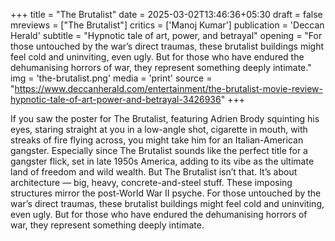 +++
title = "The Brutalist"
date = 2025-03-02T13:46:36+05:30
draft = false
mreviews = ["The Brutalist"]
critics = ['Manoj Kumar']
publication = 'Deccan Herald'
subtitle = "Hypnotic tale of art, power, and betrayal"
opening = "For those untouched by the war’s direct traumas, these brutalist buildings might feel cold and uninviting, even ugly. But for those who have endured the dehumanising horrors of war, they represent something deeply intimate."
img = 'the-brutalist.png'
media = 'print'
source = "https://www.deccanherald.com/entertainment/the-brutalist-movie-review-hypnotic-tale-of-art-power-and-betrayal-3426936"
+++

If you saw the poster for The Brutalist, featuring Adrien Brody squinting his eyes, staring straight at you in a low-angle shot, cigarette in mouth, with streaks of fire flying across, you might take him for an Italian-American gangster. Especially since The Brutalist sounds like the perfect title for a gangster flick, set in late 1950s America, adding to its vibe as the ultimate land of freedom and wild wealth. But The Brutalist isn’t that. It’s about architecture — big, heavy, concrete-and-steel stuff. These imposing structures mirror the post-World War II psyche. For those untouched by the war’s direct traumas, these brutalist buildings might feel cold and uninviting, even ugly. But for those who have endured the dehumanising horrors of war, they represent something deeply intimate.
